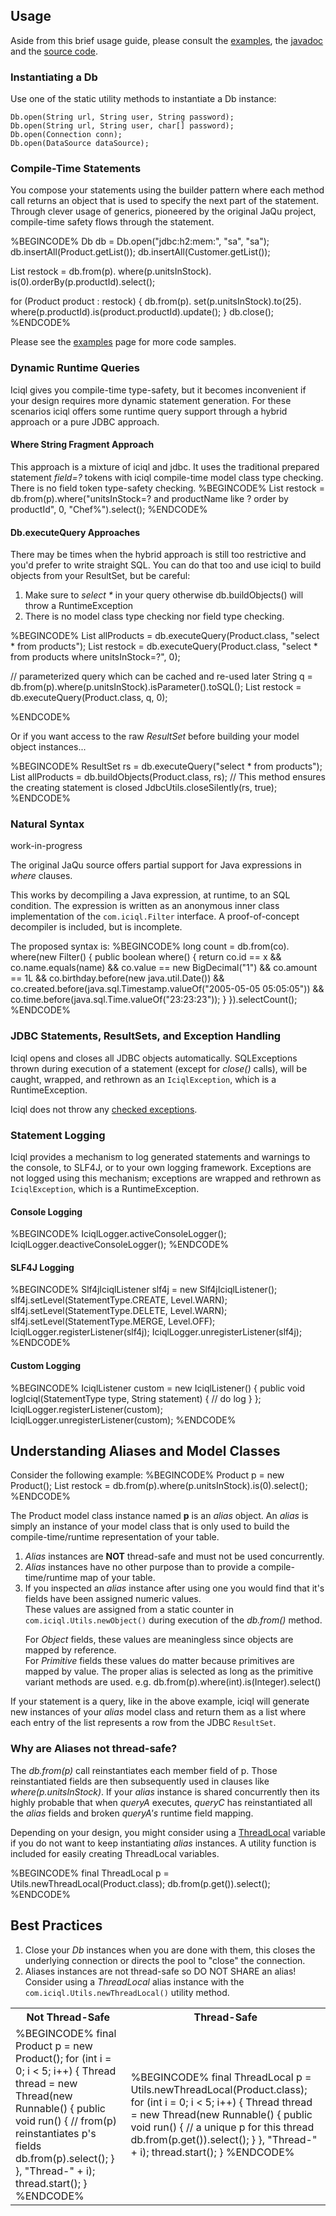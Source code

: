 ## Usage

Aside from this brief usage guide, please consult the [examples](examples.html), the [javadoc](javadoc.html) and the [source code](${project.scmUrl}).

### Instantiating a Db

Use one of the static utility methods to instantiate a Db instance:

    Db.open(String url, String user, String password);
    Db.open(String url, String user, char[] password);
    Db.open(Connection conn);
    Db.open(DataSource dataSource);
 
### Compile-Time Statements

You compose your statements using the builder pattern where each method call returns an object that is used to specify the next part of the statement.  Through clever usage of generics, pioneered by the original JaQu project, compile-time safety flows through the statement.

%BEGINCODE%
Db db = Db.open("jdbc:h2:mem:", "sa", "sa");
db.insertAll(Product.getList());
db.insertAll(Customer.getList());

List<Product> restock =
	db.from(p).
	where(p.unitsInStock).
	is(0).orderBy(p.productId).select();
		
for (Product product : restock) {
	db.from(p).
	set(p.unitsInStock).to(25).
	where(p.productId).is(product.productId).update();
}
db.close();
%ENDCODE%
 
Please see the [examples](examples.html) page for more code samples. 
 
### Dynamic Runtime Queries

Iciql gives you compile-time type-safety, but it becomes inconvenient if your design requires more dynamic statement generation.  For these scenarios iciql offers some runtime query support through a hybrid approach or a pure JDBC approach.

#### Where String Fragment Approach
This approach is a mixture of iciql and jdbc.  It uses the traditional prepared statement *field=?* tokens with iciql compile-time model class type checking.  There is no field token type-safety checking.
%BEGINCODE%
List<Product> restock = db.from(p).where("unitsInStock=? and productName like ? order by productId", 0, "Chef%").select();
%ENDCODE%

#### Db.executeQuery Approaches
There may be times when the hybrid approach is still too restrictive and you'd prefer to write straight SQL.  You can do that too and use iciql to build objects from your ResultSet, but be careful:

1. Make sure to _select *_ in your query otherwise db.buildObjects() will throw a RuntimeException
2. There is no model class type checking nor field type checking. 

%BEGINCODE%
List<Product> allProducts = db.executeQuery(Product.class, "select * from products");
List<Product> restock = db.executeQuery(Product.class, "select * from products where unitsInStock=?", 0);

// parameterized query which can be cached and re-used later
String q = db.from(p).where(p.unitsInStock).isParameter().toSQL();
List<Product> restock = db.executeQuery(Product.class, q, 0);

%ENDCODE% 

Or if you want access to the raw *ResultSet* before building your model object instances...

%BEGINCODE%
ResultSet rs = db.executeQuery("select * from products");
List<Product> allProducts = db.buildObjects(Product.class, rs);
// This method ensures the creating statement is closed
JdbcUtils.closeSilently(rs, true);
%ENDCODE% 

### Natural Syntax

<span class="warning">work-in-progress</span>

The original JaQu source offers partial support for Java expressions in *where* clauses.

This works by decompiling a Java expression, at runtime, to an SQL condition.  The expression is written as an anonymous inner class implementation of the `com.iciql.Filter` interface.
A proof-of-concept decompiler is included, but is incomplete.

The proposed syntax is:
%BEGINCODE%
long count = db.from(co).
    where(new Filter() { public boolean where() {
        return co.id == x
            && co.name.equals(name)
            && co.value == new BigDecimal("1")
            && co.amount == 1L
            && co.birthday.before(new java.util.Date())
            && co.created.before(java.sql.Timestamp.valueOf("2005-05-05 05:05:05"))
            && co.time.before(java.sql.Time.valueOf("23:23:23"));
        }
    }).selectCount();
%ENDCODE%

### JDBC Statements, ResultSets, and Exception Handling

Iciql opens and closes all JDBC objects automatically.  SQLExceptions thrown during execution of a statement (except for *close()* calls), will be caught, wrapped, and rethrown as an `IciqlException`, which is a RuntimeException.

Iciql does not throw any [checked exceptions](http://en.wikipedia.org/wiki/Exception_handling#Checked_exceptions).

### Statement Logging

Iciql provides a mechanism to log generated statements and warnings to the console, to SLF4J, or to your own logging framework.  Exceptions are not logged using this mechanism; exceptions are wrapped and rethrown as `IciqlException`, which is a RuntimeException.

#### Console Logging
%BEGINCODE%
IciqlLogger.activeConsoleLogger();
IciqlLogger.deactiveConsoleLogger();
%ENDCODE%

#### SLF4J Logging
%BEGINCODE%
Slf4jIciqlListener slf4j = new Slf4jIciqlListener();
slf4j.setLevel(StatementType.CREATE, Level.WARN);
slf4j.setLevel(StatementType.DELETE, Level.WARN);
slf4j.setLevel(StatementType.MERGE, Level.OFF);
IciqlLogger.registerListener(slf4j);
IciqlLogger.unregisterListener(slf4j);
%ENDCODE%

#### Custom Logging
%BEGINCODE%
IciqlListener custom = new IciqlListener() {
    public void logIciql(StatementType type, String statement) {
        // do log
    }
};
IciqlLogger.registerListener(custom);
IciqlLogger.unregisterListener(custom);
%ENDCODE%

## Understanding Aliases and Model Classes
Consider the following example:
%BEGINCODE%
Product p = new Product();
List<Product> restock = db.from(p).where(p.unitsInStock).is(0).select();
%ENDCODE%

The Product model class instance named **p** is an *alias* object.  An *alias* is simply an instance of your model class that is only used to build the compile-time/runtime representation of your table.

1. *Alias* instances are **NOT** thread-safe and must not be used concurrently.
2. *Alias* instances have no other purpose than to provide a compile-time/runtime map of your table.
3. If you inspected an *alias* instance after using one you would find that it's fields have been assigned numeric values.<br/>These values are assigned from a static counter in `com.iciql.Utils.newObject()` during execution of the *db.from()* method.<p/>For *Object* fields, these values are meaningless since objects are mapped by reference.<br/>For *Primitive* fields these values do matter because primitives are mapped by value.  The proper alias is selected as long as the primitive variant methods are used.  e.g. db.from(p).where(int).is(Integer).select()

If your statement is a query, like in the above example, iciql will generate new instances of your *alias* model class and return them as a list where each entry of the list represents a row from the JDBC `ResultSet`.
 
### Why are Aliases not thread-safe?

The _db.from(p)_ call reinstantiates each member field of p.  Those reinstantiated fields are then subsequently used in clauses like _where(p.unitsInStock)_.  If your *alias* instance is shared concurrently then its highly probable that when _queryA_ executes, _queryC_ has reinstantiated all the *alias* fields and broken _queryA's_ runtime field mapping.

Depending on your design, you might consider using a [ThreadLocal](http://download.oracle.com/javase/6/docs/api/java/lang/ThreadLocal.html) variable if you do not want to keep instantiating *alias* instances.  A utility function is included for easily creating ThreadLocal variables.

%BEGINCODE%
final ThreadLocal<Product> p = Utils.newThreadLocal(Product.class);
db.from(p.get()).select();
%ENDCODE%

## Best Practices

1. Close your *Db* instances when you are done with them, this closes the underlying connection or directs the pool to "close" the connection.
2. Aliases instances are not thread-safe so DO NOT SHARE an alias!<br/>Consider using a *ThreadLocal* alias instance with the `com.iciql.Utils.newThreadLocal()` utility method.

<p/>
<table class="table">
<tr><th>Not Thread-Safe</th><th>Thread-Safe</th></tr>
<tr><td>
%BEGINCODE%
final Product p = new Product();
for (int i = 0; i < 5; i++) {
    Thread thread = new Thread(new Runnable() {
        public void run() {
            // from(p) reinstantiates p's fields
            db.from(p).select();
        }
    }, "Thread-" + i);
    thread.start();
}
%ENDCODE%

</td><td>
%BEGINCODE%
final ThreadLocal<Product> p = Utils.newThreadLocal(Product.class);
for (int i = 0; i < 5; i++) {
    Thread thread = new Thread(new Runnable() {
        public void run() {
            // a unique p for this thread            
            db.from(p.get()).select();
        }
    }, "Thread-" + i);
    thread.start();
}
%ENDCODE%

</td></tr>
</table>